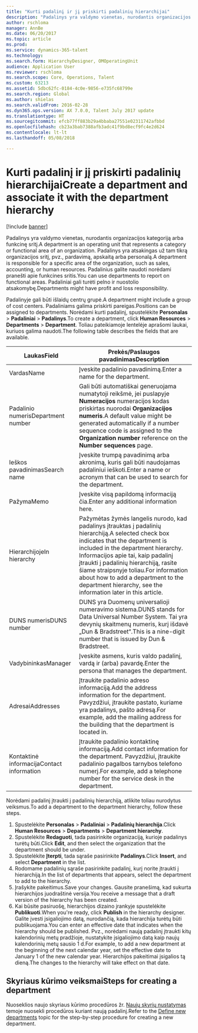 ```yaml
---
title: "Kurti padalinį ir jį priskirti padalinių hierarchijai"
description: "Padalinys yra valdymo vienetas, nurodantis organizacijos kategoriją arba funkcinę sritį. Padalinys yra atsakingas už tam tikrą organizacijos sritį, pvz., pardavimą, apskaitą arba personalą. Padalinius galite naudoti norėdami pranešti apie funkcines sritis. Padaliniai gali turėti pelno ir nuostolio atsakomybę."
author: rschloma
manager: AnnBe
ms.date: 06/20/2017
ms.topic: article
ms.prod: 
ms.service: dynamics-365-talent
ms.technology: 
ms.search.form: HierarchyDesigner, OMOperatingUnit
audience: Application User
ms.reviewer: rschloma
ms.search.scope: Core, Operations, Talent
ms.custom: 63213
ms.assetid: 5dbc62fc-0184-4c0e-9856-e735fc68799e
ms.search.region: Global
ms.author: shielas
ms.search.validFrom: 2016-02-28
ms.dyn365.ops.version: AX 7.0.0, Talent July 2017 update
ms.translationtype: HT
ms.sourcegitcommit: efcb77ff883b29a4bbaba27551e02311742afbbd
ms.openlocfilehash: cb23a3bab7388afb3adc41f9bd8ecf9fc4e2d624
ms.contentlocale: lt-lt
ms.lasthandoff: 05/08/2018

---
```


# <a name="create-a-department-and-associate-it-with-the-department-hierarchy"></a><span data-ttu-id="beac8-106">Kurti padalinį ir jį priskirti padalinių hierarchijai</span><span class="sxs-lookup"><span data-stu-id="beac8-106">Create a department and associate it with the department hierarchy</span></span>

[!include [banner](includes/banner.md)]

<span data-ttu-id="beac8-107">Padalinys yra valdymo vienetas, nurodantis organizacijos kategoriją arba funkcinę sritį.</span><span class="sxs-lookup"><span data-stu-id="beac8-107">A department is an operating unit that represents a category or functional area of an organization.</span></span> <span data-ttu-id="beac8-108">Padalinys yra atsakingas už tam tikrą organizacijos sritį, pvz., pardavimą, apskaitą arba personalą.</span><span class="sxs-lookup"><span data-stu-id="beac8-108">A department is responsible for a specific area of the organization, such as sales, accounting, or human resources.</span></span> <span data-ttu-id="beac8-109">Padalinius galite naudoti norėdami pranešti apie funkcines sritis.</span><span class="sxs-lookup"><span data-stu-id="beac8-109">You can use departments to report on functional areas.</span></span> <span data-ttu-id="beac8-110">Padaliniai gali turėti pelno ir nuostolio atsakomybę.</span><span class="sxs-lookup"><span data-stu-id="beac8-110">Departments might have profit and loss responsibility.</span></span>

<span data-ttu-id="beac8-111">Padalinyje gali būti išlaidų centrų grupė.</span><span class="sxs-lookup"><span data-stu-id="beac8-111">A department might include a group of cost centers.</span></span> <span data-ttu-id="beac8-112">Padaliniams galima priskirti pareigas.</span><span class="sxs-lookup"><span data-stu-id="beac8-112">Positions can be assigned to departments.</span></span> <span data-ttu-id="beac8-113">Norėdami kurti padalinį, spustelėkite **Personalas** &gt; **Padaliniai** &gt; **Padalinys**.</span><span class="sxs-lookup"><span data-stu-id="beac8-113">To create a department, click **Human Resources** &gt; **Departments** &gt; **Department**.</span></span> <span data-ttu-id="beac8-114">Toliau pateikiamoje lentelėje aprašomi laukai, kuriuos galima naudoti.</span><span class="sxs-lookup"><span data-stu-id="beac8-114">The following table describes the fields that are available.</span></span>

| <span data-ttu-id="beac8-115">Laukas</span><span class="sxs-lookup"><span data-stu-id="beac8-115">Field</span></span>               | <span data-ttu-id="beac8-116">Prekės/Paslaugos pavadinimas</span><span class="sxs-lookup"><span data-stu-id="beac8-116">Description</span></span>                                                                                                                                                                                                       |
|---------------------|-------------------------------------------------------------------------------------------------------------------------------------------------------------------------------------------------------------------|
| <span data-ttu-id="beac8-117">Vardas</span><span class="sxs-lookup"><span data-stu-id="beac8-117">Name</span></span>                | <span data-ttu-id="beac8-118">Įveskite padalinio pavadinimą.</span><span class="sxs-lookup"><span data-stu-id="beac8-118">Enter a name for the department.</span></span>                                                                                                                                                                                  |
| <span data-ttu-id="beac8-119">Padalinio numeris</span><span class="sxs-lookup"><span data-stu-id="beac8-119">Department number</span></span>   | <span data-ttu-id="beac8-120">Gali būti automatiškai generuojama numatytoji reikšmė, jei puslapyje **Numeracijos** numeracijos kodas priskirtas nuorodai **Organizacijos numeris**.</span><span class="sxs-lookup"><span data-stu-id="beac8-120">A default value might be generated automatically if a number sequence code is assigned to the **Organization number** reference on the **Number sequences** page.</span></span>                                                 |
| <span data-ttu-id="beac8-121">Ieškos pavadinimas</span><span class="sxs-lookup"><span data-stu-id="beac8-121">Search name</span></span>         | <span data-ttu-id="beac8-122">Įveskite trumpą pavadinimą arba akronimą, kuris gali būti naudojamas padaliniui ieškoti.</span><span class="sxs-lookup"><span data-stu-id="beac8-122">Enter a name or acronym that can be used to search for the department.</span></span>                                                                                                                                            |
| <span data-ttu-id="beac8-123">Pažyma</span><span class="sxs-lookup"><span data-stu-id="beac8-123">Memo</span></span>                | <span data-ttu-id="beac8-124">Įveskite visą papildomą informaciją čia.</span><span class="sxs-lookup"><span data-stu-id="beac8-124">Enter any additional information here.</span></span>                                                                                                                                                                            |
| <span data-ttu-id="beac8-125">Hierarchijoje</span><span class="sxs-lookup"><span data-stu-id="beac8-125">In hierarchy</span></span>        | <span data-ttu-id="beac8-126">Pažymėtas žymės langelis nurodo, kad padalinys įtrauktas į padalinių hierarchiją.</span><span class="sxs-lookup"><span data-stu-id="beac8-126">A selected check box indicates that the department is included in the department hierarchy.</span></span> <span data-ttu-id="beac8-127">Informacijos apie tai, kaip padalinį įtraukti į padalinių hierarchiją, rasite šiame straipsnyje toliau.</span><span class="sxs-lookup"><span data-stu-id="beac8-127">For information about how to add a department to the department hierarchy, see the information later in this article.</span></span> |
| <span data-ttu-id="beac8-128">DUNS numeris</span><span class="sxs-lookup"><span data-stu-id="beac8-128">DUNS number</span></span>         | <span data-ttu-id="beac8-129">DUNS yra Duomenų universalioji numeravimo sistema.</span><span class="sxs-lookup"><span data-stu-id="beac8-129">DUNS stands for Data Universal Number System.</span></span> <span data-ttu-id="beac8-130">Tai yra devynių skaitmenų numeris, kurį išdavė „Dun & Bradstreet“.</span><span class="sxs-lookup"><span data-stu-id="beac8-130">This is a nine-digit number that is issued by Dun & Bradstreet.</span></span>                                                                                                     |
| <span data-ttu-id="beac8-131">Vadybininkas</span><span class="sxs-lookup"><span data-stu-id="beac8-131">Manager</span></span>             | <span data-ttu-id="beac8-132">Įveskite asmens, kuris valdo padalinį, vardą ir (arba) pavardę.</span><span class="sxs-lookup"><span data-stu-id="beac8-132">Enter the persona that manages the department.</span></span>                                                                                                                                                                    |
| <span data-ttu-id="beac8-133">Adresai</span><span class="sxs-lookup"><span data-stu-id="beac8-133">Addresses</span></span>           | <span data-ttu-id="beac8-134">Įtraukite padalinio adreso informaciją.</span><span class="sxs-lookup"><span data-stu-id="beac8-134">Add the address information for the department.</span></span> <span data-ttu-id="beac8-135">Pavyzdžiui, įtraukite pastato, kuriame yra padalinys, pašto adresą.</span><span class="sxs-lookup"><span data-stu-id="beac8-135">For example, add the mailing address for the building that the department is located in.</span></span>                                                                          |
| <span data-ttu-id="beac8-136">Kontaktinė informacija</span><span class="sxs-lookup"><span data-stu-id="beac8-136">Contact information</span></span> | <span data-ttu-id="beac8-137">Įtraukite padalinio kontaktinę informaciją.</span><span class="sxs-lookup"><span data-stu-id="beac8-137">Add contact information for the department.</span></span> <span data-ttu-id="beac8-138">Pavyzdžiui, įtraukite padalinio pagalbos tarnybos telefono numerį.</span><span class="sxs-lookup"><span data-stu-id="beac8-138">For example, add a telephone number for the service desk in the department.</span></span>                                                                                           |

<span data-ttu-id="beac8-139">Norėdami padalinį įtraukti į padalinių hierarchiją, atlikite toliau nurodytus veiksmus.</span><span class="sxs-lookup"><span data-stu-id="beac8-139">To add a department to the department hierarchy, follow these steps.</span></span>

1.  <span data-ttu-id="beac8-140">Spustelėkite **Personalas** &gt; **Padaliniai** &gt; **Padalinių hierarchija**.</span><span class="sxs-lookup"><span data-stu-id="beac8-140">Click **Human Resources** &gt; **Departments** &gt; **Department hierarchy**.</span></span>
2.  <span data-ttu-id="beac8-141">Spustelėkite **Redaguoti**, tada pasirinkite organizaciją, kurioje padalinys turėtų būti.</span><span class="sxs-lookup"><span data-stu-id="beac8-141">Click **Edit**, and then select the organization that the department should be under.</span></span>
3.  <span data-ttu-id="beac8-142">Spustelėkite **Įterpti**, tada sąraše pasirinkite **Padalinys**.</span><span class="sxs-lookup"><span data-stu-id="beac8-142">Click **Insert**, and select **Department** in the list.</span></span>
4.  <span data-ttu-id="beac8-143">Rodomame padalinių sąraše pasirinkite padalinį, kurį norite įtraukti į hierarchiją.</span><span class="sxs-lookup"><span data-stu-id="beac8-143">In the list of departments that appears, select the department to add to the hierarchy.</span></span>
5.  <span data-ttu-id="beac8-144">Įrašykite pakeitimus.</span><span class="sxs-lookup"><span data-stu-id="beac8-144">Save your changes.</span></span> <span data-ttu-id="beac8-145">Gausite pranešimą, kad sukurta hierarchijos juodraštinė versija.</span><span class="sxs-lookup"><span data-stu-id="beac8-145">You receive a message that a draft version of the hierarchy has been created.</span></span>
6.  <span data-ttu-id="beac8-146">Kai būsite pasiruošę, hierarchijos dizaino įrankyje spustelėkite **Publikuoti**.</span><span class="sxs-lookup"><span data-stu-id="beac8-146">When you're ready, click **Publish** in the hierarchy designer.</span></span> <span data-ttu-id="beac8-147">Galite įvesti įsigaliojimo datą, nurodančią, kada hierarchija turėtų būti publikuojama.</span><span class="sxs-lookup"><span data-stu-id="beac8-147">You can enter an effective date that indicates when the hierarchy should be published.</span></span> <span data-ttu-id="beac8-148">Pvz., norėdami naują padalinį įtraukti kitų kalendorinių metų pradžioje, nustatykite įsigaliojimo datą kaip naujų kalendorinių metų sausio 1 d.</span><span class="sxs-lookup"><span data-stu-id="beac8-148">For example, to add a new department at the beginning of the next calendar year, set the effective date to January 1 of the new calendar year.</span></span> <span data-ttu-id="beac8-149">Hierarchijos pakeitimai įsigalios tą dieną.</span><span class="sxs-lookup"><span data-stu-id="beac8-149">The changes to the hierarchy will take effect on that date.</span></span>

## <a name="steps-for-creating-a-department"></a><span data-ttu-id="beac8-150">Skyriaus kūrimo veiksmai</span><span class="sxs-lookup"><span data-stu-id="beac8-150">Steps for creating a department</span></span>
<span data-ttu-id="beac8-151">Nuoseklios naujo skyriaus kūrimo procedūros žr. [Naujų skyrių nustatymas](../fin-and-ops/hr/tasks/define-new-departments.md) temoje nuosekli procedūros kuriant naują padalinį.</span><span class="sxs-lookup"><span data-stu-id="beac8-151">Refer to the [Define new departments](../fin-and-ops/hr/tasks/define-new-departments.md) topic for the step-by-step procedure for creating a new department.</span></span> 

